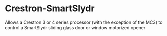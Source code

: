 # Crestron-SmartSlydr

Allows a Crestron 3 or 4 series processor (with the exception of the MC3) to control
a SmartSlydr sliding glass door or window motorized opener
